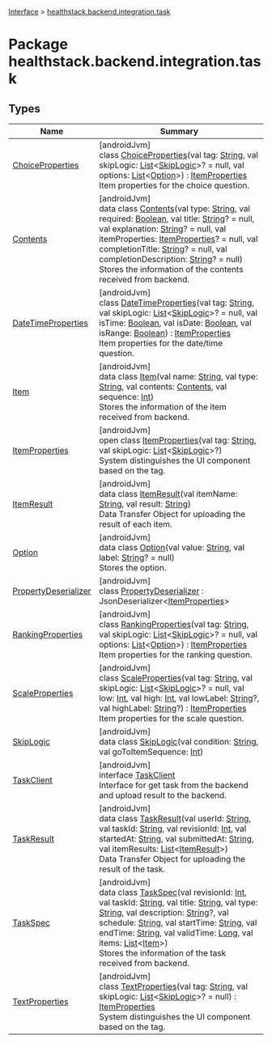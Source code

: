 
[Interface](../../index.html) > [healthstack.backend.integration.task](index.html)



# Package healthstack.backend.integration.task



## Types


| Name | Summary |
|---|---|
| [ChoiceProperties](-choice-properties/index.html) | [androidJvm]<br>class [ChoiceProperties](-choice-properties/index.html)(val tag: [String](https://kotlinlang.org/api/latest/jvm/stdlib/kotlin/-string/index.html), val skipLogic: [List](https://kotlinlang.org/api/latest/jvm/stdlib/kotlin.collections/-list/index.html)&lt;[SkipLogic](-skip-logic/index.html)&gt;? = null, val options: [List](https://kotlinlang.org/api/latest/jvm/stdlib/kotlin.collections/-list/index.html)&lt;[Option](-option/index.html)&gt;) : [ItemProperties](-item-properties/index.html)<br>Item properties for the choice question. |
| [Contents](-contents/index.html) | [androidJvm]<br>data class [Contents](-contents/index.html)(val type: [String](https://kotlinlang.org/api/latest/jvm/stdlib/kotlin/-string/index.html), val required: [Boolean](https://kotlinlang.org/api/latest/jvm/stdlib/kotlin/-boolean/index.html), val title: [String](https://kotlinlang.org/api/latest/jvm/stdlib/kotlin/-string/index.html)? = null, val explanation: [String](https://kotlinlang.org/api/latest/jvm/stdlib/kotlin/-string/index.html)? = null, val itemProperties: [ItemProperties](-item-properties/index.html)? = null, val completionTitle: [String](https://kotlinlang.org/api/latest/jvm/stdlib/kotlin/-string/index.html)? = null, val completionDescription: [String](https://kotlinlang.org/api/latest/jvm/stdlib/kotlin/-string/index.html)? = null)<br>Stores the information of the contents received from backend. |
| [DateTimeProperties](-date-time-properties/index.html) | [androidJvm]<br>class [DateTimeProperties](-date-time-properties/index.html)(val tag: [String](https://kotlinlang.org/api/latest/jvm/stdlib/kotlin/-string/index.html), val skipLogic: [List](https://kotlinlang.org/api/latest/jvm/stdlib/kotlin.collections/-list/index.html)&lt;[SkipLogic](-skip-logic/index.html)&gt;? = null, val isTime: [Boolean](https://kotlinlang.org/api/latest/jvm/stdlib/kotlin/-boolean/index.html), val isDate: [Boolean](https://kotlinlang.org/api/latest/jvm/stdlib/kotlin/-boolean/index.html), val isRange: [Boolean](https://kotlinlang.org/api/latest/jvm/stdlib/kotlin/-boolean/index.html)) : [ItemProperties](-item-properties/index.html)<br>Item properties for the date/time question. |
| [Item](-item/index.html) | [androidJvm]<br>data class [Item](-item/index.html)(val name: [String](https://kotlinlang.org/api/latest/jvm/stdlib/kotlin/-string/index.html), val type: [String](https://kotlinlang.org/api/latest/jvm/stdlib/kotlin/-string/index.html), val contents: [Contents](-contents/index.html), val sequence: [Int](https://kotlinlang.org/api/latest/jvm/stdlib/kotlin/-int/index.html))<br>Stores the information of the item received from backend. |
| [ItemProperties](-item-properties/index.html) | [androidJvm]<br>open class [ItemProperties](-item-properties/index.html)(val tag: [String](https://kotlinlang.org/api/latest/jvm/stdlib/kotlin/-string/index.html), val skipLogic: [List](https://kotlinlang.org/api/latest/jvm/stdlib/kotlin.collections/-list/index.html)&lt;[SkipLogic](-skip-logic/index.html)&gt;?)<br>System distinguishes the UI component based on the tag. |
| [ItemResult](-item-result/index.html) | [androidJvm]<br>data class [ItemResult](-item-result/index.html)(val itemName: [String](https://kotlinlang.org/api/latest/jvm/stdlib/kotlin/-string/index.html), val result: [String](https://kotlinlang.org/api/latest/jvm/stdlib/kotlin/-string/index.html))<br>Data Transfer Object for uploading the result of each item. |
| [Option](-option/index.html) | [androidJvm]<br>data class [Option](-option/index.html)(val value: [String](https://kotlinlang.org/api/latest/jvm/stdlib/kotlin/-string/index.html), val label: [String](https://kotlinlang.org/api/latest/jvm/stdlib/kotlin/-string/index.html)? = null)<br>Stores the option. |
| [PropertyDeserializer](-property-deserializer/index.html) | [androidJvm]<br>class [PropertyDeserializer](-property-deserializer/index.html) : JsonDeserializer&lt;[ItemProperties](-item-properties/index.html)&gt; |
| [RankingProperties](-ranking-properties/index.html) | [androidJvm]<br>class [RankingProperties](-ranking-properties/index.html)(val tag: [String](https://kotlinlang.org/api/latest/jvm/stdlib/kotlin/-string/index.html), val skipLogic: [List](https://kotlinlang.org/api/latest/jvm/stdlib/kotlin.collections/-list/index.html)&lt;[SkipLogic](-skip-logic/index.html)&gt;? = null, val options: [List](https://kotlinlang.org/api/latest/jvm/stdlib/kotlin.collections/-list/index.html)&lt;[Option](-option/index.html)&gt;) : [ItemProperties](-item-properties/index.html)<br>Item properties for the ranking question. |
| [ScaleProperties](-scale-properties/index.html) | [androidJvm]<br>class [ScaleProperties](-scale-properties/index.html)(val tag: [String](https://kotlinlang.org/api/latest/jvm/stdlib/kotlin/-string/index.html), val skipLogic: [List](https://kotlinlang.org/api/latest/jvm/stdlib/kotlin.collections/-list/index.html)&lt;[SkipLogic](-skip-logic/index.html)&gt;? = null, val low: [Int](https://kotlinlang.org/api/latest/jvm/stdlib/kotlin/-int/index.html), val high: [Int](https://kotlinlang.org/api/latest/jvm/stdlib/kotlin/-int/index.html), val lowLabel: [String](https://kotlinlang.org/api/latest/jvm/stdlib/kotlin/-string/index.html)?, val highLabel: [String](https://kotlinlang.org/api/latest/jvm/stdlib/kotlin/-string/index.html)?) : [ItemProperties](-item-properties/index.html)<br>Item properties for the scale question. |
| [SkipLogic](-skip-logic/index.html) | [androidJvm]<br>data class [SkipLogic](-skip-logic/index.html)(val condition: [String](https://kotlinlang.org/api/latest/jvm/stdlib/kotlin/-string/index.html), val goToItemSequence: [Int](https://kotlinlang.org/api/latest/jvm/stdlib/kotlin/-int/index.html)) |
| [TaskClient](-task-client/index.html) | [androidJvm]<br>interface [TaskClient](-task-client/index.html)<br>Interface for get task from the backend and upload result to the backend. |
| [TaskResult](-task-result/index.html) | [androidJvm]<br>data class [TaskResult](-task-result/index.html)(val userId: [String](https://kotlinlang.org/api/latest/jvm/stdlib/kotlin/-string/index.html), val taskId: [String](https://kotlinlang.org/api/latest/jvm/stdlib/kotlin/-string/index.html), val revisionId: [Int](https://kotlinlang.org/api/latest/jvm/stdlib/kotlin/-int/index.html), val startedAt: [String](https://kotlinlang.org/api/latest/jvm/stdlib/kotlin/-string/index.html), val submittedAt: [String](https://kotlinlang.org/api/latest/jvm/stdlib/kotlin/-string/index.html), val itemResults: [List](https://kotlinlang.org/api/latest/jvm/stdlib/kotlin.collections/-list/index.html)&lt;[ItemResult](-item-result/index.html)&gt;)<br>Data Transfer Object for uploading the result of the task. |
| [TaskSpec](-task-spec/index.html) | [androidJvm]<br>data class [TaskSpec](-task-spec/index.html)(val revisionId: [Int](https://kotlinlang.org/api/latest/jvm/stdlib/kotlin/-int/index.html), val taskId: [String](https://kotlinlang.org/api/latest/jvm/stdlib/kotlin/-string/index.html), val title: [String](https://kotlinlang.org/api/latest/jvm/stdlib/kotlin/-string/index.html), val type: [String](https://kotlinlang.org/api/latest/jvm/stdlib/kotlin/-string/index.html), val description: [String](https://kotlinlang.org/api/latest/jvm/stdlib/kotlin/-string/index.html)?, val schedule: [String](https://kotlinlang.org/api/latest/jvm/stdlib/kotlin/-string/index.html), val startTime: [String](https://kotlinlang.org/api/latest/jvm/stdlib/kotlin/-string/index.html), val endTime: [String](https://kotlinlang.org/api/latest/jvm/stdlib/kotlin/-string/index.html), val validTime: [Long](https://kotlinlang.org/api/latest/jvm/stdlib/kotlin/-long/index.html), val items: [List](https://kotlinlang.org/api/latest/jvm/stdlib/kotlin.collections/-list/index.html)&lt;[Item](-item/index.html)&gt;)<br>Stores the information of the task received from backend. |
| [TextProperties](-text-properties/index.html) | [androidJvm]<br>class [TextProperties](-text-properties/index.html)(val tag: [String](https://kotlinlang.org/api/latest/jvm/stdlib/kotlin/-string/index.html), val skipLogic: [List](https://kotlinlang.org/api/latest/jvm/stdlib/kotlin.collections/-list/index.html)&lt;[SkipLogic](-skip-logic/index.html)&gt;? = null) : [ItemProperties](-item-properties/index.html)<br>System distinguishes the UI component based on the tag. |

